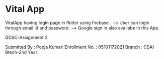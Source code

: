 # Vital App

VitalApp having login page in flutter using firebase .
--> User can login through email id and password.
--> Google sign in also availabe in this App.




GDSC-Assignment 2

Submitted By : Pooja Kumari
Enrollment No. : 05101172021
Branch : CSAI
Btech-2nd Year
